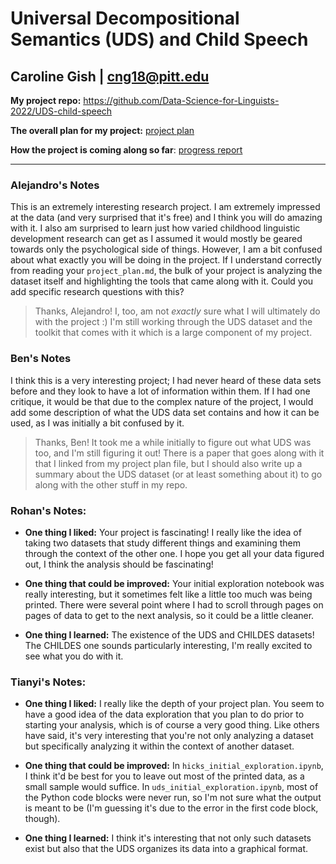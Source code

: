 # Universal Decompositional Semantics (UDS) and Child Speech

## Caroline Gish | cng18@pitt.edu

**My project repo:** <https://github.com/Data-Science-for-Linguists-2022/UDS-child-speech>

**The overall plan for my project:** [project plan](https://github.com/Data-Science-for-Linguists-2022/UDS-child-speech/blob/main/project_plan.md)

**How the project is coming along so far**: [progress report](https://github.com/Data-Science-for-Linguists-2022/UDS-child-speech/blob/main/progress_report.md)

---

### Alejandro's Notes
This is an extremely interesting research project. I am extremely impressed at the data (and very surprised that it's free) and I think you will do amazing with it. I also am surprised to learn just how varied childhood linguistic development research can get as I assumed it would mostly be geared towards only the psychological side of things. However, I am a bit confused about what exactly you will be doing in the project. If I understand correctly from reading your `project_plan.md`, the bulk of your project is analyzing the dataset itself and highlighting the tools that came along with it. Could you add specific research questions with this?

> Thanks, Alejandro! I, too, am not *exactly* sure what I will ultimately do with the project :) I'm still working through the UDS dataset and the toolkit that comes with it which is a large component of my project.

### Ben's Notes
I think this is a very interesting project; I had never heard of
these data sets before and they look to have a lot of information within them.
If I had one critique, it would be that due to the complex nature of the project,
I would add some description of what the UDS data set contains and how it can be used,
as I was initially a bit confused by it.

> Thanks, Ben! It took me a while initially to figure out what UDS was too, and I'm still figuring it out! There is a paper that goes along with it that I linked from my project plan file, but I should also write up a summary about the UDS dataset (or at least something about it) to go along with the other stuff in my repo.

### Rohan's Notes:

- **One thing I liked:** Your project is fascinating! I really like the idea of taking two datasets that study different things and examining them through the context of the other one. I hope you get all your data figured out, I think the analysis should be fascinating!

- **One thing that could be improved:** Your initial exploration notebook was really interesting, but it sometimes felt like a little too much was being printed. There were several point where I had to scroll through pages on pages of data to get to the next analysis, so it could be a little cleaner.

- **One thing I learned:** The existence of the UDS and CHILDES datasets! The CHILDES one sounds particularly interesting, I'm really excited to see what you do with it.

### Tianyi's Notes:

- **One thing I liked:**
I really like the depth of your project plan.
You seem to have a good idea of the data exploration that you plan to do prior to starting your analysis, which is of course a very good thing.
Like others have said, it's very interesting that you're not only analyzing a dataset but specifically analyzing it within the context of another dataset.

- **One thing that could be improved:**
In `hicks_initial_exploration.ipynb`, I think it'd be best for you to leave out most of the printed data, as a small sample would suffice.
In `uds_initial_exploration.ipynb`, most of the Python code blocks were never run, so I'm not sure what the output is meant to be (I'm guessing it's due to the error in the first code block, though).

- **One thing I learned:** I think it's interesting that not only such datasets exist but also that the UDS organizes its data into a graphical format.
